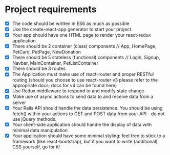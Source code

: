 # Project requirements

- [x] The code should be written in ES6 as much as possible
- [x] Use the create-react-app generator to start your project.
- [x] Your app should have one HTML page to render your react-redux application
- [x] There should be 2 container (class) components // App, HomePage, PetCard, PetPage, NewDonation
- [x] There should be 5 stateless (functional) components // Login, Signup, Navbar, MainContainer, PetListContainer
- [x] There should be 3 routes
- [x] The Application must make use of react-router and proper RESTful routing (should you choose to use react-router v3 please refer to the appropriate docs; docs for v4 can be found here)
- [x] Use Redux middleware to respond to and modify state change
- [x] Make use of async actions to send data to and receive data from a server
- [x] Your Rails API should handle the data persistence. You should be using fetch() within your actions to GET and POST data from your API - do not use jQuery methods.
- [x] Your client-side application should handle the display of data with minimal data manipulation
- [x] Your application should have some minimal styling: feel free to stick to a framework (like react-bootstrap), but if you want to write (additional) CSS yourself, go for it!
